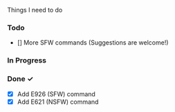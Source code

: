 Things I need to do

### Todo
- [] More SFW commands (Suggestions are welcome!)
### In Progress  

### Done ✓

- [x] Add E926 (SFW) command
- [x] Add E621 (NSFW) command